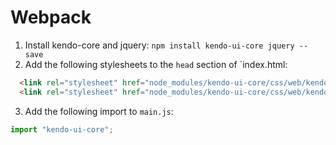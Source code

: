 # Webpack

1. Install kendo-core and jquery: `npm install kendo-ui-core jquery --save`
2. Add the following stylesheets to the `head` section of `index.html:
  ```html
    <link rel="stylesheet" href="node_modules/kendo-ui-core/css/web/kendo.common.core.min.css">
    <link rel="stylesheet" href="node_modules/kendo-ui-core/css/web/kendo.default.min.css">
  ```
3. Add the following import to `main.js`:
  ```javascript
  import "kendo-ui-core";
  ```